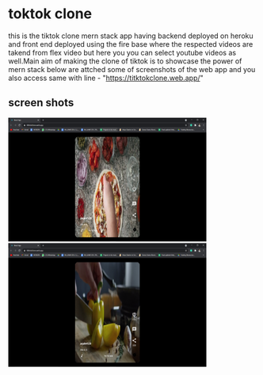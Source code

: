 # toktok clone

this is the tiktok clone mern stack app  having backend deployed on heroku and front end deployed using the fire base where the respected videos are takend from flex video but here you you can select youtube videos as well.Main aim of making the clone of tiktok is to showcase the power of mern stack below are attched some of screenshots of the web app and you also access same with line - "https://titktokclone.web.app/"

## screen shots
   <img src="Screenshot (12).png" width="400px" height="250px"><img src="Screenshot (13).png" width="400px" height="250px">


